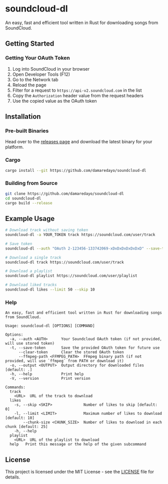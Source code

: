 # soundcloud-dl

An easy, fast and efficient tool written in Rust for downloading songs from SoundCloud.

## Getting Started

### Getting Your OAuth Token

1. Log into SoundCloud in your browser
2. Open Developer Tools (F12)
3. Go to the Network tab
4. Reload the page
5. Filter for a request to `https://api-v2.soundcloud.com` in the list
6. Copy the `Authorization` header value from the request headers
7. Use the copied value as the OAuth token

## Installation

### Pre-built Binaries

Head over to the [releases page](http://github.com/damaredayo/soundcloud-dl/releases) and download the latest binary for your platform.

### Cargo

```bash
cargo install --git https://github.com/damaredayo/soundcloud-dl
```

### Building from Source

```bash
git clone https://github.com/damaredayo/soundcloud-dl
cd soundcloud-dl
cargo build --release
```

## Example Usage

```bash
# Download track without saving token
soundcloud-dl -a YOUR_TOKEN track https://soundcloud.com/user/track

# Save token
soundcloud-dl --auth "OAuth 2-123456-133742069-xDxDxDxDxDxDxD" --save-token

# Download a single track
soundcloud-dl track https://soundcloud.com/user/track

# Download a playlist
soundcloud-dl playlist https://soundcloud.com/user/playlist

# Download liked tracks
soundcloud-dl likes --limit 50 --skip 10
```

### Help

```text
An easy, fast and efficient tool written in Rust for downloading songs from SoundCloud.

Usage: soundcloud-dl [OPTIONS] [COMMAND]

Options:
  -a, --auth <AUTH>      Your Soundcloud OAuth token (if not provided, will use stored token)
  -t, --save-token       Save the provided OAuth token for future use
      --clear-token      Clear the stored OAuth token
      --ffmpeg-path <FFMPEG_PATH>  FFmpeg binary path (if not provided, will use `ffmpeg` from PATH or download it)
  -o, --output <OUTPUT>  Output directory for downloaded files [default: .]
  -h, --help             Print help
  -V, --version          Print version

Commands:
  track
    <URL>  URL of the track to download
  likes
    -s, --skip <SKIP>              Number of likes to skip [default: 0]
    -l, --limit <LIMIT>            Maximum number of likes to download [default: 10]
        --chunk-size <CHUNK_SIZE>  Number of likes to download in each chunk [default: 25]
    -h, --help
  playlist
    <URL>  URL of the playlist to download
  help   Print this message or the help of the given subcommand
```

## License

This project is licensed under the MIT License - see the [LICENSE](LICENSE) file for details.
